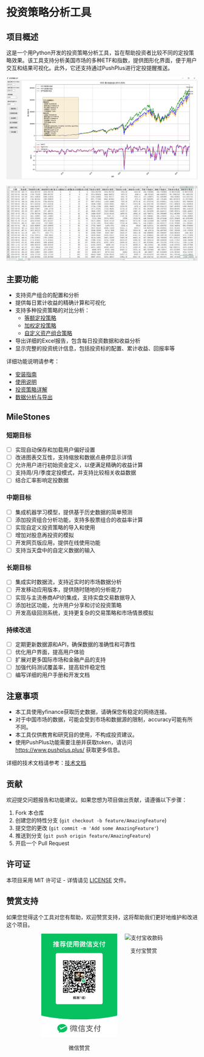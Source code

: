 # 投资策略分析工具

## 项目概述

这是一个用Python开发的投资策略分析工具，旨在帮助投资者比较不同的定投策略效果。该工具支持分析美国市场的多种ETF和指数，提供图形化界面，便于用户交互和结果可视化。此外，它还支持通过PushPlus进行定投提醒推送。

![SPY累计收益](images/example1.png)

![定投数据分析](images/example2.png)

## 主要功能

- 支持资产组合的配置和分析
- 提供每日累计收益的精确计算和可视化
- 支持多种投资策略的对比分析：
  - [等额定投策略](docs/investment-strategies.md#等额定投)
  - [加权定投策略](docs/investment-strategies.md#加权定投)
  - [自定义资产组合策略](docs/investment-strategies.md#资产组合策略)
- 导出详细的Excel报告，包含每日投资数据和收益分析
- 显示完整的投资统计信息，包括投资标的配置、累计收益、回报率等

详细功能说明请参考：
- [安装指南](docs/installation.md)
- [使用说明](docs/usage.md)
- [投资策略详解](docs/investment-strategies.md)
- [数据分析与导出](docs/data-analysis.md)

## MileStones

### 短期目标

- [ ] 实现自动保存和加载用户偏好设置
- [ ] 改进图表交互性，支持缩放和数据点悬停显示详情
- [ ] 允许用户进行初始资金定义，以便满足精确的收益计算
- [ ] 支持周/月/季度定投模式，并支持比较相关收益数据
- [ ] 结合汇率影响定投数据

### 中期目标

- [ ] 集成机器学习模型，提供基于历史数据的简单预测
- [ ] 添加投资组合分析功能，支持多股票组合的收益率计算
- [ ] 实现自定义投资策略的导入和使用
- [ ] 增加对股息再投资的模拟
- [ ] 开发网页版应用，提供在线使用功能
- [ ] 支持当天盘中的自定义数据的输入

### 长期目标

- [ ] 集成实时数据流，支持近实时的市场数据分析
- [ ] 开发移动应用版本，提供随时随地的分析能力
- [ ] 实现与主流券商API的集成，支持实盘交易数据导入
- [ ] 添加社区功能，允许用户分享和讨论投资策略
- [ ] 开发高级回测系统，支持更复杂的交易策略和市场情景模拟

### 持续改进

- [ ] 定期更新数据源和API，确保数据的准确性和可靠性
- [ ] 优化用户界面，提高用户体验
- [ ] 扩展对更多国际市场和金融产品的支持
- [ ] 加强代码测试覆盖率，提高软件稳定性
- [ ] 编写详细的用户手册和开发文档

## 注意事项

- 本工具使用yfinance获取历史数据，请确保您有稳定的网络连接。
- 对于中国市场的数据，可能会受到市场和数据源的限制，accuracy可能有所不同。
- 本工具仅供教育和研究目的使用，不构成投资建议。
- 使用PushPlus功能需要注册并获取token，请访问 https://www.pushplus.plus/ 获取更多信息。

详细的技术文档请参考：[技术文档](docs/technical.md)

## 贡献

欢迎提交问题报告和功能建议。如果您想为项目做出贡献，请遵循以下步骤：

1. Fork 本仓库
2. 创建您的特性分支 (`git checkout -b feature/AmazingFeature`)
3. 提交您的更改 (`git commit -m 'Add some AmazingFeature'`)
4. 推送到分支 (`git push origin feature/AmazingFeature`)
5. 开启一个 Pull Request

## 许可证

本项目采用 MIT 许可证 - 详情请见 [LICENSE](LICENSE) 文件。

## 赞赏支持

如果您觉得这个工具对您有帮助，欢迎赞赏支持，这将帮助我们更好地维护和改进这个项目。

<div style="display: flex; justify-content: center; gap: 20px;">
    <div style="text-align: center;">
        <img src="images/wechat_qr.png" alt="微信收款码" width="200"/>
        <p>微信赞赏</p>
    </div>
    <div style="text-align: center;">
        <img src="images/alipay_qr.png" alt="支付宝收款码" width="200"/>
        <p>支付宝赞赏</p>
    </div>
</div>